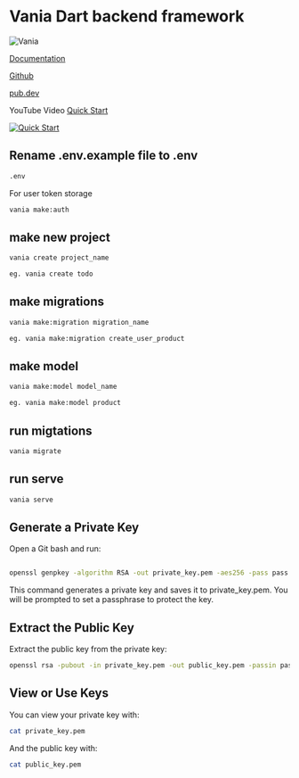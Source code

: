 
# Vania Dart backend framework

![Vania](https://vdart.dev/img/logo.png)

[Documentation](https://vdart.dev)

[Github](https://github.com/vania-dart/framework)

[pub.dev](https://pub.dev/packages/vania)

YouTube Video [Quick Start](https://www.youtube.com/watch?v=k8ol0F4bDKs)

[![Quick Start](http://img.youtube.com/vi/k8ol0F4bDKs/0.jpg)](https://www.youtube.com/watch?v=k8ol0F4bDKs "Quick Start")


## Rename .env.example file to .env
```bash
.env
```

For user token storage
```bash
vania make:auth
```

## make new project
```bash
vania create project_name

eg. vania create todo

```

## make migrations
```bash
vania make:migration migration_name

eg. vania make:migration create_user_product
```

## make model
```bash
vania make:model model_name

eg. vania make:model product
```
## run migtations
```bash
vania migrate
```

## run serve
```bash
vania serve
```

## Generate a Private Key

Open a Git bash and run:
```bash

openssl genpkey -algorithm RSA -out private_key.pem -aes256 -pass pass:yourpassword

```
This command generates a private key and saves it to private_key.pem. You will be prompted to set a passphrase to protect the key.

## Extract the Public Key

Extract the public key from the private key:

```bash
openssl rsa -pubout -in private_key.pem -out public_key.pem -passin pass:yourpassword

```

## View or Use Keys

You can view your private key with:

```bash
cat private_key.pem
```
And the public key with:

```bash
cat public_key.pem
```
